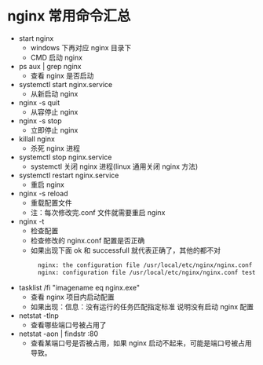 # nginx 常用命令汇总

- start nginx
  - windows 下再对应 nginx 目录下
  - CMD 启动 nginx
- ps aux | grep nginx
  - 查看 nginx 是否启动
- systemctl start nginx.service
  - 从新启动 nginx
- nginx -s quit
  - 从容停止 nginx
- nginx -s stop
  - 立即停止 nginx
- killall nginx
  - 杀死 nginx 进程
- systemctl stop nginx.service
  - systemctl 关闭 nginx 进程(linux 通用关闭 nginx 方法)
- systemctl restart nginx.service
  - 重启 nginx
- nginx -s reload
  - 重载配置文件
  - 注：每次修改完.conf 文件就需要重启 nginx
- nginx -t
  - 检查配置
  - 检查修改的 nginx.conf 配置是否正确
  - 如果出现下面 ok 和 successfull 就代表正确了，其他的都不对
    ```bash
      nginx: the configuration file /usr/local/etc/nginx/nginx.conf syntax is ok
      nginx: configuration file /usr/local/etc/nginx/nginx.conf test is successful
    ```
- tasklist /fi "imagename eq nginx.exe"
  - 查看 nginx 项目内启动配置
  - 如果出现：信息：没有运行的任务匹配指定标准 说明没有启动 nginx 配置
- netstat -tlnp
  - 查看哪些端口号被占用了
- netstat -aon | findstr :80
  - 查看某端口号是否被占用，如果 nginx 启动不起来，可能是端口号被占用导致。
